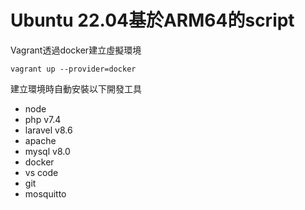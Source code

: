 # Ubuntu 22.04基於ARM64的script

Vagrant透過docker建立虛擬環境
```
vagrant up --provider=docker 
```

建立環境時自動安裝以下開發工具
* node
* php v7.4
* laravel v8.6
* apache
* mysql v8.0
* docker
* vs code
* git
* mosquitto
